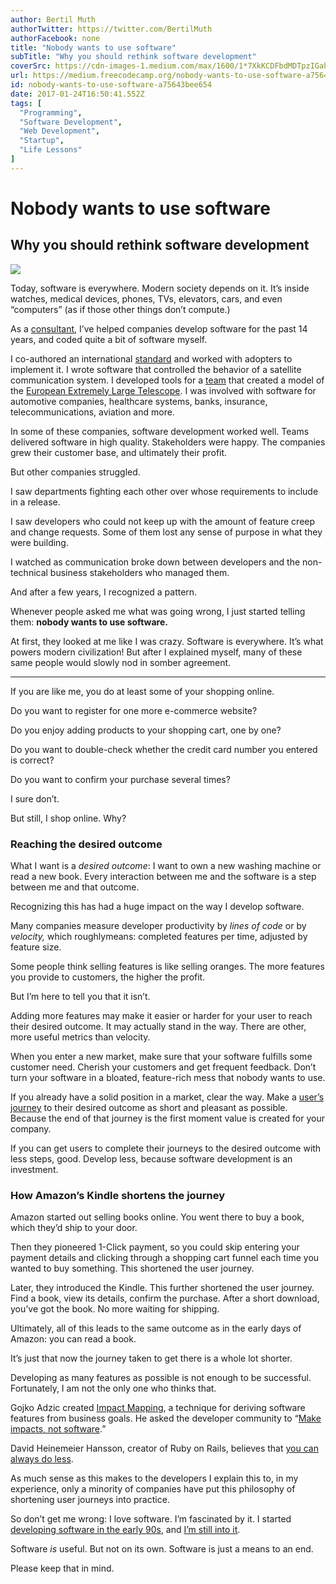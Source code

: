 ```yaml
---
author: Bertil Muth
authorTwitter: https://twitter.com/BertilMuth
authorFacebook: none
title: "Nobody wants to use software"
subTitle: "Why you should rethink software development"
coverSrc: https://cdn-images-1.medium.com/max/1600/1*7XkKCDFbdMDTpzIGahpMTA.jpeg
url: https://medium.freecodecamp.org/nobody-wants-to-use-software-a75643bee654
id: nobody-wants-to-use-software-a75643bee654
date: 2017-01-24T16:50:41.552Z
tags: [
  "Programming",
  "Software Development",
  "Web Development",
  "Startup",
  "Life Lessons"
]
---
```

# Nobody wants to use software

## Why you should rethink software development



![](https://cdn-images-1.medium.com/max/1600/1*7XkKCDFbdMDTpzIGahpMTA.jpeg)



Today, software is everywhere. Modern society depends on it. It’s inside watches, medical devices, phones, TVs, elevators, cars, and even “computers” (as if those other things don’t compute.)

As a [consultant](https://www.hood-group.com/en/), I’ve helped companies develop software for the past 14 years, and coded quite a bit of software myself.

I co-authored an international [standard](http://www.omg.org/spec/ReqIF/Current/) and worked with adopters to implement it. I wrote software that controlled the behavior of a satellite communication system. I developed tools for a [team](http://www.omgwiki.org/MBSE/doku.php?id=mbse:telescope) that created a model of the [European Extremely Large Telescope](https://en.wikipedia.org/wiki/European_Extremely_Large_Telescope). I was involved with software for automotive companies, healthcare systems, banks, insurance, telecommunications, aviation and more.

In some of these companies, software development worked well. Teams delivered software in high quality. Stakeholders were happy. The companies grew their customer base, and ultimately their profit.

But other companies struggled.

I saw departments fighting each other over whose requirements to include in a release.

I saw developers who could not keep up with the amount of feature creep and change requests. Some of them lost any sense of purpose in what they were building.

I watched as communication broke down between developers and the non-technical business stakeholders who managed them.

And after a few years, I recognized a pattern.

Whenever people asked me what was going wrong, I just started telling them: **nobody wants to use software.**

At first, they looked at me like I was crazy. Software is everywhere. It’s what powers modern civilization! But after I explained myself, many of these same people would slowly nod in somber agreement.











* * *







If you are like me, you do at least some of your shopping online.

Do you want to register for one more e-commerce website?

Do you enjoy adding products to your shopping cart, one by one?

Do you want to double-check whether the credit card number you entered is correct?

Do you want to confirm your purchase several times?

I sure don’t.

But still, I shop online. Why?

### Reaching the desired outcome

What I want is a _desired outcome_: I want to own a new washing machine or read a new book. Every interaction between me and the software is a step between me and that outcome.

Recognizing this has had a huge impact on the way I develop software.

Many companies measure developer productivity by _lines of code_ or by _velocity,_ which roughlymeans: completed features per time, adjusted by feature size.

Some people think selling features is like selling oranges. The more features you provide to customers, the higher the profit.

But I’m here to tell you that it isn’t.

Adding more features may make it easier or harder for your user to reach their desired outcome. It may actually stand in the way. There are other, more useful metrics than velocity.

When you enter a new market, make sure that your software fulfills some customer need. Cherish your customers and get frequent feedback. Don’t turn your software in a bloated, feature-rich mess that nobody wants to use.

If you already have a solid position in a market, clear the way. Make a [user’s journey](https://en.wikipedia.org/wiki/User_journey) to their desired outcome as short and pleasant as possible. Because the end of that journey is the first moment value is created for your company.

If you can get users to complete their journeys to the desired outcome with less steps, good. Develop less, because software development is an investment.

### How Amazon’s Kindle shortens the journey

Amazon started out selling books online. You went there to buy a book, which they’d ship to your door.

Then they pioneered 1-Click payment, so you could skip entering your payment details and clicking through a shopping cart funnel each time you wanted to buy something. This shortened the user journey.

Later, they introduced the Kindle. This further shortened the user journey. Find a book, view its details, confirm the purchase. After a short download, you’ve got the book. No more waiting for shipping.

Ultimately, all of this leads to the same outcome as in the early days of Amazon: you can read a book.

It’s just that now the journey taken to get there is a whole lot shorter.

Developing as many features as possible is not enough to be successful. Fortunately, I am not the only one who thinks that.

Gojko Adzic created [Impact Mapping](https://www.impactmapping.org), a technique for deriving software features from business goals. He asked the developer community to “[Make impacts, not software](https://www.infoq.com/presentations/keynote-agile-toronto-2013).”

David Heinemeier Hansson, creator of Ruby on Rails, believes that [you can always do less](https://signalvnoise.com/posts/2106-you-can-always-do-less).

As much sense as this makes to the developers I explain this to, in my experience, only a minority of companies have put this philosophy of shortening user journeys into practice.

So don’t get me wrong: I love software. I’m fascinated by it. I started [developing software in the early 90s](https://medium.com/@BertilMuth/being-a-computer-freak-in-the-early-90s-part-0-51698a69d832#.t074bipz0), and [I’m still into it](https://github.com/bertilmuth/requirementsascode).

Software _is_ useful. But not on its own. Software is just a means to an end.

Please keep that in mind.








